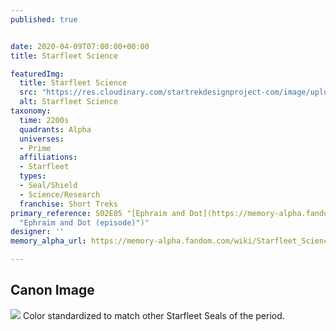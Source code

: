 ```yaml
---
published: true


date: 2020-04-09T07:00:00+00:00
title: Starfleet Science

featuredImg:
  title: Starfleet Science
  src: "https://res.cloudinary.com/startrekdesignproject-com/image/upload/v1586461075/StarfleetScience.png"
  alt: Starfleet Science
taxonomy:
  time: 2200s
  quadrants: Alpha
  universes:
  - Prime
  affiliations:
  - Starfleet
  types:
  - Seal/Shield
  - Science/Research
  franchise: Short Treks
primary_reference: S02E05 "[Ephraim and Dot](https://memory-alpha.fandom.com/wiki/Ephraim_and_Dot_(episode)
  "Ephraim and Dot (episode)")"
designer: ''
memory_alpha_url: https://memory-alpha.fandom.com/wiki/Starfleet_Science

---
```

## Canon Image


![](https://res.cloudinary.com/startrekdesignproject-com/image/upload/v1586461075/StarfleetScience2250s_ShortTreks2x4.jpg) Color standardized to match other Starfleet Seals of the period. 